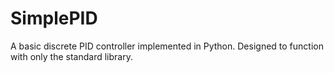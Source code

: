 # SimplePID
A basic discrete PID controller implemented in Python. Designed to function with only the standard library.
